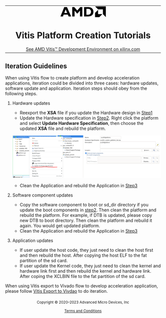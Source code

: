 <table class="sphinxhide" width="100%">
 <tr width="100%">
    <td align="center"><img src="https://raw.githubusercontent.com/Xilinx/Image-Collateral/main/xilinx-logo.png" width="30%"/><h1>Vitis Platform Creation Tutorials</h1>
    <a href="https://www.xilinx.com/products/design-tools/vitis.html">See AMD Vitis™ Development Environment on xilinx.com</br></a>
    </td>
 </tr>
</table>

## Iteration Guidelines

When using Vitis flow to create platform and develop acceleration applications, iteration could be divided into three cases: hardware updates, software update and application. Iteration steps should obey from the following steps.

1. Hardware updates

    - Reexport the **XSA** file if you update the Hardware design in [Step1](step1.md)
    - Update the Hardware specification in [Step2](step2.md). Right click the platform and select **Update Hardware Specification**, then choose the updated **XSA** file and rebuild the platform.

    ![image](./images/update_hw.PNG)

    - Clean the Application and rebuild the Application in [Step3](step3.md)

2. Software component updates

    - Copy the software component to boot or sd_dir directory if you update the boot components in [step2](step2.md). Then clean the platform and rebuild the platform. For example, if DTB is updated, please copy new DTB to boot directory. Then clean the platform and rebuild it again. You would get updated platform.
    - Clean the Application and rebuild the Application in [Step3](step3.md)

3. Application updates

    - If user update the host code, they just need to clean the host first and then rebuild the host. After copying the host ELF to the fat partition of the sd card.
    - If user update the Kernel code, they just need to clean the kernel and hardware link first and then rebuild the kernel and hardware link. After coping the XCLBIN file to the fat partition of the sd card.

When using Vitis export to Vivado flow to develop acceleration application, please follow [Vitis Export to Vivdao](../../Feature_Tutorials/03_Vitis_Export_To_Vivado/README.md) to do iteration.


<p class="sphinxhide" align="center"><sub>Copyright © 2020–2023 Advanced Micro Devices, Inc</sub></p>

<p class="sphinxhide" align="center"><sup><a href="https://www.amd.com/en/corporate/copyright">Terms and Conditions</a></sup></p>